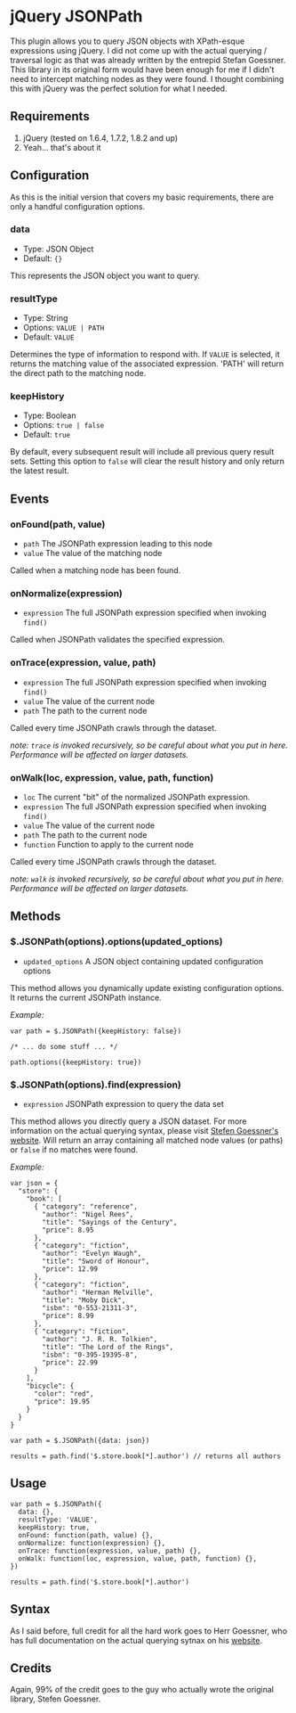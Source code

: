 # jQuery JSONPath

This plugin allows you to query JSON objects with XPath-esque expressions using jQuery. I did not come up with the actual querying / traversal logic as that was already written by the entrepid Stefan Goessner. This library in its original form would have been enough for me if I didn't need to intercept matching nodes as they were found. I thought combining this with jQuery was the perfect solution for what I needed.

## Requirements

1. jQuery (tested on 1.6.4, 1.7.2, 1.8.2 and up)
2. Yeah... that's about it

## Configuration

As this is the initial version that covers my basic requirements, there are only a handful configuration options.

### data

* Type: JSON Object
* Default: `{}`

This represents the JSON object you want to query.

### resultType

* Type: String
* Options: `VALUE | PATH`
* Default: `VALUE`

Determines the type of information to respond with. If `VALUE` is selected, it returns the matching value of the associated expression. 'PATH' will return the direct path to the matching node.

### keepHistory

* Type: Boolean
* Options: `true | false`
* Default: `true`

By default, every subsequent result will include all previous query result sets. Setting this option to `false` will clear the result history and only return the latest result.

## Events

### onFound(path, value)

* `path` The JSONPath expression leading to this node
* `value` The value of the matching node

Called when a matching node has been found.

### onNormalize(expression)

* `expression` The full JSONPath expression specified when invoking `find()`

Called when JSONPath validates the specified expression.

### onTrace(expression, value, path)

* `expression` The full JSONPath expression specified when invoking `find()`
* `value` The value of the current node
* `path` The path to the current node

Called every time JSONPath crawls through the dataset.

_note: `trace` is invoked recursively, so be careful about what you put in here. Performance will be affected on larger datasets._

### onWalk(loc, expression, value, path, function)

* `loc` The current "bit" of the normalized JSONPath expression.
* `expression` The full JSONPath expression specified when invoking `find()`
* `value` The value of the current node
* `path` The path to the current node
* `function` Function to apply to the current node

Called every time JSONPath crawls through the dataset.

_note: `walk` is invoked recursively, so be careful about what you put in here. Performance will be affected on larger datasets._

## Methods

### $.JSONPath(options).options(updated_options)

* `updated_options` A JSON object containing updated configuration options

This method allows you dynamically update existing configuration options. It returns the current JSONPath instance.

_Example:_

    var path = $.JSONPath({keepHistory: false})

    /* ... do some stuff ... */

    path.options({keepHistory: true})


### $.JSONPath(options).find(expression)

* `expression` JSONPath expression to query the data set

This method allows you directly query a JSON dataset. For more information on the actual querying syntax, please visit [Stefen Goessner's website](http://goessner.net/articles/JsonPath/). Will return an array containing all matched node values (or paths) or `false` if no matches were found.

_Example:_

    var json = {
      "store": {
        "book": [
          { "category": "reference",
            "author": "Nigel Rees",
            "title": "Sayings of the Century",
            "price": 8.95
          },
          { "category": "fiction",
            "author": "Evelyn Waugh",
            "title": "Sword of Honour",
            "price": 12.99
          },
          { "category": "fiction",
            "author": "Herman Melville",
            "title": "Moby Dick",
            "isbn": "0-553-21311-3",
            "price": 8.99
          },
          { "category": "fiction",
            "author": "J. R. R. Tolkien",
            "title": "The Lord of the Rings",
            "isbn": "0-395-19395-8",
            "price": 22.99
          }
        ],
        "bicycle": {
          "color": "red",
          "price": 19.95
        }
      }
    }

    var path = $.JSONPath({data: json})

    results = path.find('$.store.book[*].author') // returns all authors

## Usage

    var path = $.JSONPath({
      data: {},
      resultType: 'VALUE',
      keepHistory: true,
      onFound: function(path, value) {},
      onNormalize: function(expression) {},
      onTrace: function(expression, value, path) {},
      onWalk: function(loc, expression, value, path, function) {},
    })

    results = path.find('$.store.book[*].author')

## Syntax

As I said before, full credit for all the hard work goes to Herr Goessner, who has full documentation on the actual querying sytnax on his [website](http://goessner.net/articles/JsonPath/).

## Credits

Again, 99% of the credit goes to the guy who actually wrote the original library, Stefen Goessner.
